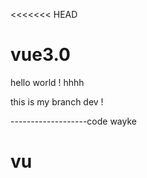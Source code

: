 <<<<<<< HEAD
# vue3.0

hello world !
hhhh



this is my branch dev !


-------------------code wayke
# vu

